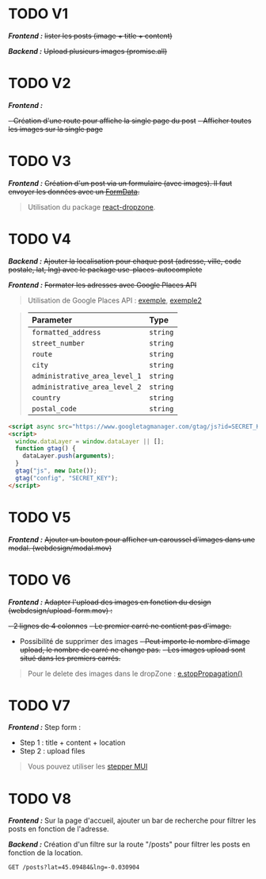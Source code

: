 # TODO V1

**_Frontend :_**
~~lister les posts (image + title + content)~~

**_Backend :_**
~~Upload plusieurs images (promise.all)~~

# TODO V2

**_Frontend :_**

~~- Création d'une route pour affiche la single page du post~~
~~- Afficher toutes les images sur la single page~~

# TODO V3

**_Frontend :_**
~~Création d'un post via un formulaire (avec images). Il faut envoyer les données avec un [FormData](https://developer.mozilla.org/en-US/docs/Web/API/FormData/FormData).~~

> Utilisation du package [react-dropzone](https://react-dropzone.js.org).

# TODO V4

**_Backend :_**
~~Ajouter la localisation pour chaque post (adresse, ville, code postale, lat, lng) avec le package use-places-autocomplete~~

**_Frontend :_**
~~Formater les adresses avec Google Places API~~

> Utilisation de Google Places API : [exemple](https://ride.readme.io/docs/google-place-autocomplete), [exemple2](https://developers.google.com/maps/documentation/javascript/examples/places-autocomplete)

> | Parameter                     | Type     |
> | :---------------------------- | :------- |
> | `formatted_address`           | `string` |
> | `street_number`               | `string` |
> | `route`                       | `string` |
> | `city`                        | `string` |
> | `administrative_area_level_1` | `string` |
> | `administrative_area_level_2` | `string` |
> | `country`                     | `string` |
> | `postal_code`                 | `string` |

```html
<script async src="https://www.googletagmanager.com/gtag/js?id=SECRET_KEY"></script>
<script>
  window.dataLayer = window.dataLayer || [];
  function gtag() {
    dataLayer.push(arguments);
  }
  gtag("js", new Date());
  gtag("config", "SECRET_KEY");
</script>
```

# TODO V5

**_Frontend :_**
~~Ajouter un bouton pour afficher un caroussel d'images dans une modal. (webdesign/modal.mov)~~

# TODO V6

**_Frontend :_**
~~Adapter l'upload des images en fonction du design (webdesign/upload-form.mov) :~~

~~- 2 lignes de 4 colonnes~~
~~- Le premier carré ne contient pas d'image.~~

- Possibilité de supprimer des images
  ~~- Peut importe le nombre d'image upload, le nombre de carré ne change pas.~~
  ~~- Les images upload sont situé dans les premiers carrés.~~

> Pour le delete des images dans le dropZone : [e.stopPropagation()](https://developer.mozilla.org/en-US/docs/Web/API/Event/stopPropagation)

# TODO V7

**_Frontend :_**
Step form :

- Step 1 : title + content + location
- Step 2 : upload files

> Vous pouvez utiliser les [stepper MUI](https://mui.com/material-ui/react-stepper/)

# TODO V8

**_Frontend :_**
Sur la page d'accueil, ajouter un bar de recherche pour filtrer les posts en fonction de l'adresse.

**_Backend :_**
Création d'un filtre sur la route "/posts" pour filtrer les posts en fonction de la location.

```http
GET /posts?lat=45.09484&lng=-0.030904
```
